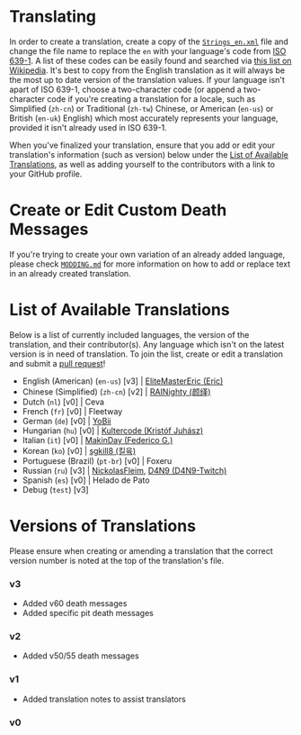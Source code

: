 # Translating
In order to create a translation, create a copy of the [`Strings_en.xml`](https://github.com/EliteMasterEric/Coroner/blob/master/LanguageData/Strings_en.xml) file and change the file name to replace the `en` with your language's code from [ISO 639-1](https://www.iso.org/iso-639-language-code). A list of these codes can be easily found and searched via [this list on Wikipedia](https://en.wikipedia.org/wiki/List_of_ISO_639_language_codes). It's best to copy from the English translation as it will always be the most up to date version of the translation values. If your language isn't apart of ISO 639-1, choose a two-character code (or append a two-character code if you're creating a translation for a locale, such as Simplified (`zh-cn`) or Traditional (`zh-tw`) Chinese, or American (`en-us`) or British (`en-uk`) English) which most accurately represents your language, provided it isn't already used in ISO 639-1.

When you've finalized your translation, ensure that you add or edit your translation's information (such as version) below under the [List of Available Translations](https://github.com/EliteMasterEric/Coroner/blob/master/TRANSLATING.md#list-of-available-translations), as well as adding yourself to the contributors with a link to your GitHub profile.

# Create or Edit Custom Death Messages
If you're trying to create your own variation of an already added language, please check [`MODDING.md`]("https://github.com/EliteMasterEric/Coroner/blob/master/MODDING.md#adding-or-replacing-language-strings") for more information on how to add or replace text in an already created translation.

# List of Available Translations
Below is a list of currently included languages, the version of the translation, and their contributor(s). Any language which isn't on the latest version is in need of translation. To join the list, create or edit a translation and submit a [pull request](https://github.com/EliteMasterEric/Coroner/pulls)!

- English (American) (`en-us`) [v3] | [EliteMasterEric (Eric)](https://github.com/EliteMasterEric)
- Chinese (Simplified) (`zh-cn`) [v2] | [RAINighty (颜绎)](https://github.com/RAINighty)
- Dutch (`nl`) [v0] | Ceva
- French (`fr`) [v0] | Fleetway
- German (`de`) [v0] | [YoBii](https://github.com/YoBii)
- Hungarian (`hu`) [v0] | [Kultercode (Kristóf Juhász)](https://github.com/Kultercode)
- Italian (`it`) [v0] | [MakinDay (Federico G.)](https://github.com/MakinDay)
- Korean (`ko`) [v0] | [sgkill8 (킬육)](https://github.com/sgkill6)
- Portuguese (Brazil) (`pt-br`) [v0] | Foxeru
- Russian (`ru`) [v3] | [NickolasFleim](https://github.com/NickolasFleim), [D4N9 (D4N9-Twitch)](https://github.com/D4N9-Twitch)
- Spanish (`es`) [v0] | Helado de Pato
- Debug (`test`) [v3]

# Versions of Translations
Please ensure when creating or amending a translation that the correct version number is noted at the top of the translation's file.
### v3
- Added v60 death messages
- Added specific pit death messages
### v2
- Added v50/55 death messages
### v1
- Added translation notes to assist translators
### v0